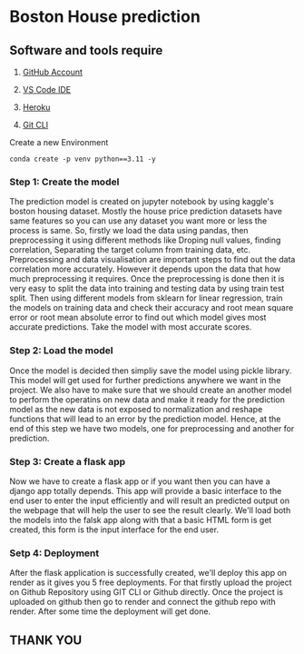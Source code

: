 # Boston House prediction

## Software and tools require

1. [GitHub Account](https://github.com)

2. [VS Code IDE](https://code.visualstudio.com/)

3. [Heroku](https://heroku.com)

4. [Git CLI](https://git-scm.com/downloads)

Create a new Environment

```
conda create -p venv python==3.11 -y
```
### Step 1: Create the model 
The prediction model is created on jupyter notebook by using kaggle's boston housing dataset. Mostly the house price prediction datasets have same features so you can use any dataset you want more or less the process is same.
So, firstly we load the data using pandas, then preprocessing it using different methods like Droping null values, finding correlation, Separating the target column from training data, etc. 
Preprocessing and data visualisation are important steps to find out the data correlation more accurately. However it depends upon the data that how much preprocessing it requires.
Once the preprocessing is done then it is very easy to split the data into training and testing data by using train test split.
Then using different models from sklearn for linear regression, train the models on training data and check their accuracy and root mean square error or root mean absolute error to find out which model gives most accurate predictions. 
Take the model with most accurate scores.

### Step 2: Load the model
Once the model is decided then simpliy save the model using pickle library.
This model will get used for further predictions anywhere we want in the project.
We also have to make sure that we should create an another model to perform the operatins on new data and make it ready for the prediction model as the new data is not exposed to normalization and reshape functions that will lead to an error by the prediction model.
Hence, at the end of this step we have two models, one for preprocessing and another for prediction.

### Step 3: Create a flask app
Now we have to create a flask app or if you want then you can have a django app totally depends.
This app will provide a basic interface to the end user to enter the input efficiently and will result an predicted output on the webpage that will help the user to see the result clearly.
We'll load both the models into the falsk app along with that a basic HTML form is get created, this form is the input interface for the end user.

### Setp 4: Deployment
After the flask application is successfully created, we'll deploy this app on render as it gives you 5 free deployments.
For that firstly upload the project on Github Repository using GIT CLI or Github directly.
Once the project is uploaded on github then go to render and connect the github repo with render.
After some time the deployment will get done.


## THANK YOU 
